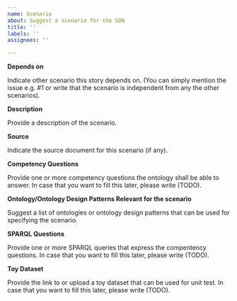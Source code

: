 ```yaml
---
name: Scenario
about: Suggest a scenario for the SON
title: ''
labels: ''
assignees: ''

---
```


**Depends on** 

Indicate other scenario this story depends on. (You can simply mention the issue e.g. #1 or write that the scenario is independent from any the other scenarios).

**Description**

Provide a description of the scenario.

**Source**

Indicate the source document for this scenario (if any).

**Competency Questions**

Provide one or more competency questions the ontology shall be able to answer. 
In case that you want to fill this later, please write (TODO).

**Ontology/Ontology Design Patterns Relevant for the scenario**

Suggest a list of ontologies or ontology design patterns that can be used for specifying the scenario.

**SPARQL Questions**

Provide one or more SPARQL queries that express the compentency questions.
In case that you want to fill this later, please write (TODO).

**Toy Dataset**

Provide the link to or upload a toy dataset that can be used for unit test.
In case that you want to fill this later, please write (TODO).


